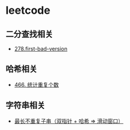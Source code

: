 # leetcode

## 二分查找相关

- [278.first-bad-version](https://leetcode.com/problems/first-bad-version/)

## 哈希相关
- [466. 统计重复个数](https://leetcode-cn.com/problems/count-the-repetitions/)

## 字符串相关

- [最长不重复子串（双指针 + 哈希 => 滑动窗口）](https://leetcode.com/problems/longest-substring-without-repeating-characters/)